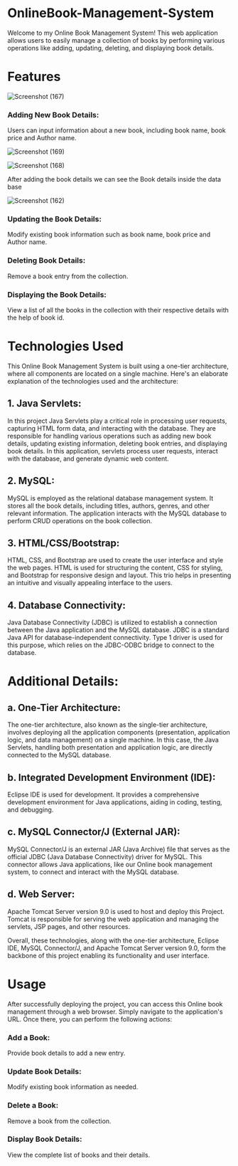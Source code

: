 # OnlineBook-Management-System


Welcome to my Online Book Management System! This web application allows users to easily manage a collection of books by performing various operations like adding, updating, deleting, and displaying book details.

# Features

![Screenshot (167)](https://github.com/Sathwik-07/Online-Book-Management-System/assets/130444732/fe924b3b-0b3b-4ab1-bb54-28e55b5ce074)


### Adding New Book Details: 

Users can input information about a new book, including book name, book price and Author name.


![Screenshot (169)](https://github.com/Sathwik-07/Online-Book-Management-System/assets/130444732/ea72d706-e869-4e78-9190-b77b86ff60b7)

![Screenshot (168)](https://github.com/Sathwik-07/Online-Book-Management-System/assets/130444732/9159ce7a-d96a-4f4f-9d8c-56b454df13dd)

After adding the book details we can see the Book details inside the data base 

![Screenshot (162)](https://github.com/Sathwik-07/Online-Book-Management-System/assets/130444732/e71a8632-01d6-4651-8f95-cb8a8ee15381)




### Updating the Book Details: 
Modify existing book information such as book name, book price and Author name.


### Deleting  Book Details: 
Remove a book entry from the collection.

### Displaying the  Book Details: 
View a list of all the books in the collection with their respective details with the help of book id.

# Technologies Used

This Online Book Management System is built using a one-tier architecture, where all components are located on a single machine. Here's an elaborate explanation of the technologies used and the architecture:

## 1. Java Servlets:

In this project Java Servlets play a critical role in processing user requests, capturing HTML form data, and interacting with the database. They are responsible for handling various operations such as adding new book details, updating existing information, deleting book entries, and displaying book details.
In this application, servlets process user requests, interact with the database, and generate dynamic web content.


## 2. MySQL:

MySQL is employed as the relational database management system. It stores all the book details, including titles, authors, genres, and other relevant information. The application interacts with the MySQL database to perform CRUD operations on the book collection.

## 3. HTML/CSS/Bootstrap:

HTML, CSS, and Bootstrap are used to create the user interface and style the web pages. HTML is used for structuring the content, CSS for styling, and Bootstrap for responsive design and layout. This trio helps in presenting an intuitive and visually appealing interface to the users.

## 4. Database Connectivity:
Java Database Connectivity (JDBC) is utilized to establish a connection between the Java application and the MySQL database. JDBC is a standard Java API for database-independent connectivity. Type 1 driver is used for this purpose, which relies on the JDBC-ODBC bridge to connect to the database.

# Additional Details:

## a. One-Tier Architecture:
The one-tier architecture, also known as the single-tier architecture, involves deploying all the application components (presentation, application logic, and data management) on a single machine. In this case, the Java Servlets, handling both presentation and application logic, are directly connected to the MySQL database.

## b. Integrated Development Environment (IDE):
Eclipse IDE is used for development. It provides a comprehensive development environment for Java applications, aiding in coding, testing, and debugging.

## c. MySQL Connector/J (External JAR):

MySQL Connector/J is an external JAR (Java Archive) file that serves as the official JDBC (Java Database Connectivity) driver for MySQL. This connector allows Java applications, like our Online book management system, to connect and interact with the MySQL database.

## d. Web Server:

Apache Tomcat Server version 9.0 is used to host and deploy this Project. Tomcat is responsible for serving the web application and managing the servlets, JSP pages, and other resources.

Overall, these technologies, along with the one-tier architecture, Eclipse IDE, MySQL Connector/J, and Apache Tomcat Server version 9.0, form the backbone of this project  enabling its functionality and user interface.


# Usage

After successfully deploying the project, you can access this Online book management through a web browser. Simply navigate to the application's URL. Once there, you can perform the following actions:

### Add a Book: 
Provide book details to add a new entry.

### Update Book Details: 
Modify existing book information as needed.

### Delete a Book: 
Remove a book from the collection.

### Display Book Details: 
View the complete list of books and their details.
